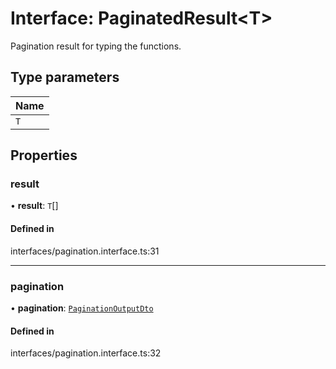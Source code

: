 # Interface: PaginatedResult<T\>

Pagination result for typing the functions.

## Type parameters

| Name |
| :------ |
| `T` |

## Properties

### result

• **result**: `T`[]

#### Defined in

interfaces/pagination.interface.ts:31

___

### pagination

• **pagination**: [`PaginationOutputDto`](PaginationOutputDto.md)

#### Defined in

interfaces/pagination.interface.ts:32
